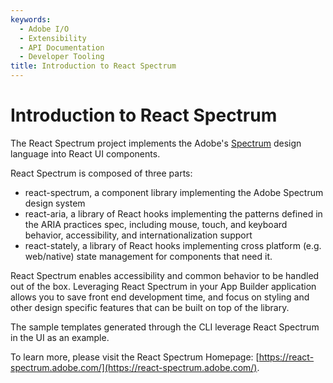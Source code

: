 ```yaml
---
keywords:
  - Adobe I/O
  - Extensibility
  - API Documentation
  - Developer Tooling
title: Introduction to React Spectrum
---
```


# Introduction to React Spectrum

The React Spectrum project implements the Adobe's [Spectrum](https://spectrum.adobe.com/) design language into React UI components.

React Spectrum is composed of three parts:  
- react-spectrum, a component library implementing the Adobe Spectrum design system
- react-aria, a library of React hooks implementing the patterns defined in the ARIA practices spec, including mouse, touch, and keyboard behavior, accessibility, and internationalization support
- react-stately, a library of React hooks implementing cross platform (e.g. web/native) state management for components that need it.

React Spectrum enables accessibility and common behavior to be handled out of the box. Leveraging React Spectrum in your App Builder application allows you to save front end development time, and focus on styling and other design specific features that can be built on top of the library.

The sample templates generated through the CLI leverage React Spectrum in the UI as an example. 

To learn more, please visit the React Spectrum Homepage: [https://react-spectrum.adobe.com/](https://react-spectrum.adobe.com/).
